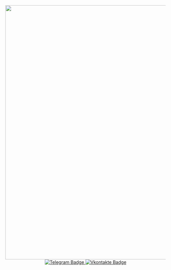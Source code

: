 <div id="header" align="center">
  <img src="https://media.giphy.com/media/v1.Y2lkPTc5MGI3NjExbmJlOGUwOHI1dzlnOWVtdGlyaWhvcWJlZDVtN2VucGp0djd1b25oaiZlcD12MV9pbnRlcm5hbF9naWZfYnlfaWQmY3Q9Zw/dGDa7cgk6Z65YtJJmf/giphy.gif", width="800"/>
</div>

<div id="badges", align="center">
  <a href="https://t.me/divmee">
    <img src="https://img.shields.io/badge/TELEGRAM-blue?style=for-the-badge&logo=telegram&logoColor=white" alt="Telegram Badge"/>
  </a>
  <a href="https://vk.ru/your_rock_n_roll">
    <img src="https://img.shields.io/badge/VKONTAKTE-blue?style=for-the-badge&logo=vk&logoColor=white" alt="Vkontakte Badge"/>
  </a>
</div>

<div id="counter", align="center">
  <img src="https://komarev.com/ghpvc/?username=maestrying&style=flat-square&color=blue" alt=""/>
</div>

